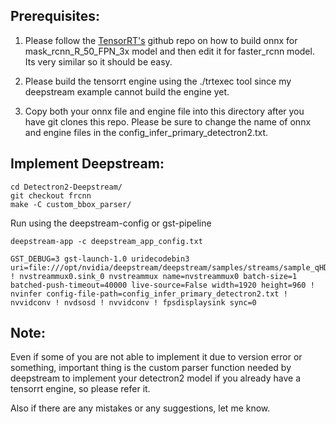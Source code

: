 ## Prerequisites:
1. Please follow the [TensorRT's](https://github.com/NVIDIA/TensorRT/tree/release/8.6/samples/python/detectron2) github repo on how to build onnx for mask_rcnn_R_50_FPN_3x model and then edit it for faster_rcnn model. Its very similar so it should be easy.

2. Please build the tensorrt engine using the ./trtexec tool since my deepstream example cannot build the engine yet.

3. Copy both your onnx file and engine file into this directory after you have git clones this repo. Please be sure to change the name of onnx and engine files in the config_infer_primary_detectron2.txt.

## Implement Deepstream:
```
cd Detectron2-Deepstream/
git checkout frcnn
make -C custom_bbox_parser/
```

Run using the deepstream-config or gst-pipeline
```
deepstream-app -c deepstream_app_config.txt
```
```
GST_DEBUG=3 gst-launch-1.0 uridecodebin3 uri=file:///opt/nvidia/deepstream/deepstream/samples/streams/sample_qHD.mp4 ! nvstreammux0.sink_0 nvstreammux name=nvstreammux0 batch-size=1 batched-push-timeout=40000 live-source=False width=1920 height=960 ! nvinfer config-file-path=config_infer_primary_detectron2.txt ! nvvidconv ! nvdsosd ! nvvidconv ! fpsdisplaysink sync=0
```

## Note:
Even if some of you are not able to implement it due to version error or something, important thing is the custom parser function needed by deepstream to implement your detectron2 model if you already have a tensorrt engine, so please refer it.

Also if there are any mistakes or any suggestions, let me know.